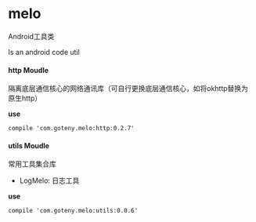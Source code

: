 # melo
Android工具类

Is an android code util



#### http Moudle
隔离底层通信核心的网络通讯库（可自行更换底层通信核心，如将okhttp替换为原生http）

**use**

	compile 'com.goteny.melo:http:0.2.7'



#### utils Moudle
常用工具集合库

* LogMelo: 日志工具

**use**

    compile 'com.goteny.melo:utils:0.0.6'